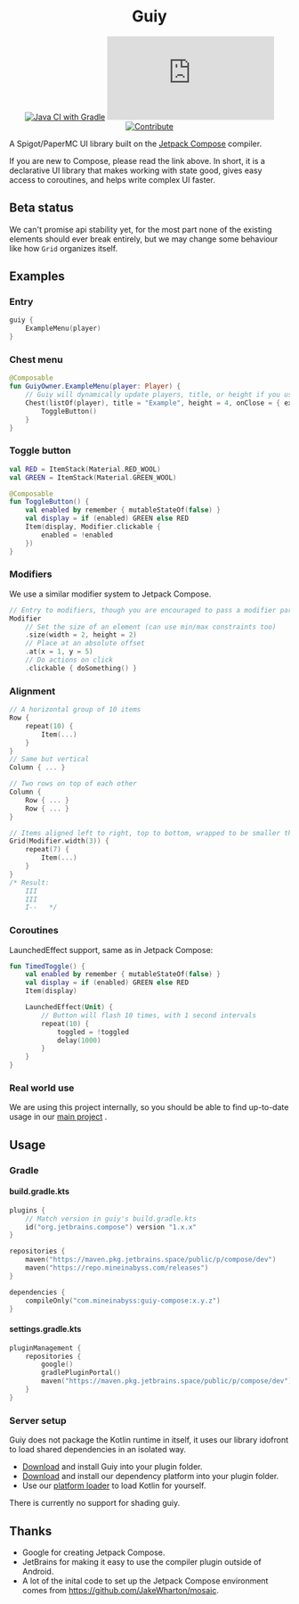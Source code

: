 <div align="center">

# Guiy

[![Java CI with Gradle](https://github.com/MineInAbyss/guiy-compose/actions/workflows/gradle-ci.yml/badge.svg)](https://github.com/MineInAbyss/guiy-compose/actions/workflows/gradle-ci.yml)
[![Maven](https://badgen.net/maven/v/metadata-url/repo.mineinabyss.com/releases/com/mineinabyss/guiy-compose/maven-metadata.xml)](https://repo.mineinabyss.com/releases/com/mineinabyss/guiy-compose)
[![Contribute](https://shields.io/badge/Contribute-e57be5?logo=github%20sponsors&style=flat&logoColor=white)](https://wiki.mineinabyss.com/contribute/)
</div>

A Spigot/PaperMC UI library built on the [Jetpack Compose](https://developer.android.com/jetpack/compose) compiler.

If you are new to Compose, please read the link above. In short, it is a declarative UI library that makes working with
state good, gives easy access to coroutines, and helps write complex UI faster.

## Beta status

We can't promise api stability yet, for the most part none of the existing elements should ever break entirely, but we
may change some behaviour like how `Grid` organizes itself.

## Examples

### Entry

```kotlin
guiy {
    ExampleMenu(player)
}
```

### Chest menu

```kotlin
@Composable
fun GuiyOwner.ExampleMenu(player: Player) {
    // Guiy will dynamically update players, title, or height if you use a state.
    Chest(listOf(player), title = "Example", height = 4, onClose = { exit() /*reopen()*/ }) {
        ToggleButton()
    }
}
```

### Toggle button

```kotlin
val RED = ItemStack(Material.RED_WOOL)
val GREEN = ItemStack(Material.GREEN_WOOL)

@Composable
fun ToggleButton() {
    val enabled by remember { mutableStateOf(false) }
    val display = if (enabled) GREEN else RED
    Item(display, Modifier.clickable {
        enabled = !enabled
    })
}
```

### Modifiers

We use a similar modifier system to Jetpack Compose.

```kotlin
// Entry to modifiers, though you are encouraged to pass a modifier parameter into your composables.
Modifier
    // Set the size of an element (can use min/max constraints too)
    .size(width = 2, height = 2)
    // Place at an absolute offset
    .at(x = 1, y = 5)
    // Do actions on click
    .clickable { doSomething() }
```

### Alignment

```kotlin
// A horizontal group of 10 items
Row {
    repeat(10) {
        Item(...)
    }
}
// Same but vertical
Column { ... }

// Two rows on top of each other
Column {
    Row { ... }
    Row { ... }
}

// Items aligned left to right, top to bottom, wrapped to be smaller than width.
Grid(Modifier.width(3)) {
    repeat(7) {
        Item(...)
    }
}
/* Result:
    III
    III
    I--   */
```

### Coroutines

LaunchedEffect support, same as in Jetpack Compose:

```kotlin
fun TimedToggle() {
    val enabled by remember { mutableStateOf(false) }
    val display = if (enabled) GREEN else RED
    Item(display)

    LaunchedEffect(Unit) {
        // Button will flash 10 times, with 1 second intervals
        repeat(10) {
            toggled = !toggled
            delay(1000)
        }
    }
}
```

### Real world use

We are using this project internally, so you should be able to find up-to-date usage in
our [main project](https://github.com/MineInAbyss/MineInAbyss/tree/master/mineinabyss-systems/src/main/kotlin/com/mineinabyss)
.

## Usage

### Gradle

#### build.gradle.kts

```kotlin
plugins {
    // Match version in guiy's build.gradle.kts
    id("org.jetbrains.compose") version "1.x.x"
}

repositories {
    maven("https://maven.pkg.jetbrains.space/public/p/compose/dev")
    maven("https://repo.mineinabyss.com/releases")
}

dependencies {
    compileOnly("com.mineinabyss:guiy-compose:x.y.z")
}
```

#### settings.gradle.kts

```kotlin
pluginManagement {
    repositories {
        google()
        gradlePluginPortal()
        maven("https://maven.pkg.jetbrains.space/public/p/compose/dev")
    }
}
```

### Server setup

Guiy does not package the Kotlin runtime in itself, it uses our library idofront to load shared dependencies in an
isolated way.

- [Download](https://github.com/MineInAbyss/guiy-compose/releases/latest) and install Guiy into your plugin folder.
- [Download](https://github.com/MineInAbyss/Idofront/releases/latest) and install our dependency platform into your
  plugin folder.
- Use our [platform loader](https://github.com/MineInAbyss/Idofront/tree/master/idofront-platform-loader) to load Kotlin
  for yourself.

There is currently no support for shading guiy.

## Thanks

- Google for creating Jetpack Compose.
- JetBrains for making it easy to use the compiler plugin outside of Android.
- A lot of the inital code to set up the Jetpack Compose environment comes from https://github.com/JakeWharton/mosaic.
